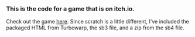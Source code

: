### This is the code for a game that is on itch.io. 

Check out the game [here](https://lastlegume.itch.io/heartstopper). Since scratch is a little different, I've included the packaged HTML from Turbowarp, the sb3 file, and a zip from the sb4 file.
